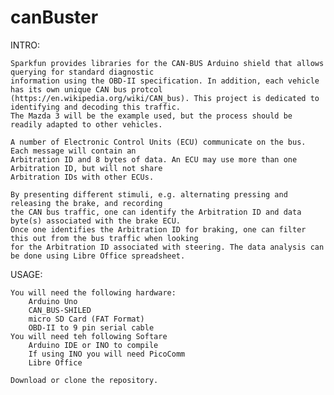 # canBuster
INTRO:

	Sparkfun provides libraries for the CAN-BUS Arduino shield that allows querying for standard diagnostic 
	information using the OBD-II specification. In addition, each vehicle has its own unique CAN bus protcol
	(https://en.wikipedia.org/wiki/CAN_bus). This project is dedicated to identifying and decoding this traffic. 
	The Mazda 3 will be the example used, but the process should be readily adapted to other vehicles. 

	A number of Electronic Control Units (ECU) communicate on the bus. Each message will contain an 
	Arbitration ID and 8 bytes of data. An ECU may use more than one Arbitration ID, but will not share 
	Arbitration IDs with other ECUs.

	By presenting different stimuli, e.g. alternating pressing and releasing the brake, and recording 
	the CAN bus traffic, one can identify the Arbitration ID and data byte(s) associated with the brake ECU.  
	Once one identifies the Arbitration ID for braking, one can filter this out from the bus traffic when looking 
	for the Arbitration ID associated with steering. The data analysis can be done using Libre Office spreadsheet. 
	
USAGE:

	You will need the following hardware:
		Arduino Uno
		CAN_BUS-SHILED
		micro SD Card (FAT Format)
		OBD-II to 9 pin serial cable
	You will need teh following Softare
		Arduino IDE or INO to compile
		If using INO you will need PicoComm 
		Libre Office
		
	Download or clone the repository. 
	
